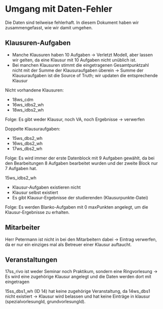 # Umgang mit Daten-Fehler

Die Daten sind teilweise fehlerhaft. In diesem Dokument haben wir zusammengefasst, wie wir damit umgehen.

## Klausuren-Aufgaben
- Manche Klausuren haben 10 Aufgaben -> Verletzt Modell, aber lassen wir gelten, da eine Klausur mit 10 Aufgaben nicht unüblich ist.
- Bei manchen Klausuren stimmt die eingetragenen Gesamtpunktzahl nicht mit der Summe der Klausuraufgaben überein -> Summe der Klausuraufgaben ist die Source of Truth; wir updaten die entsprechende Klausur

Nicht vorhandene Klausuren:
- 18ws_cdm
- 16ws_idbs2_wh
- 18ws_idbs2_wh

Folge: Es gibt weder Klausur, noch VA, noch Ergebnisse -> verwerfen

Doppelte Klausuraufgaben:
- 15ws_dbs2_wh
- 16ws_dbs2_wh
- 17ws_dbs2_wh

Folge: Es wird immer der erste Datenblock mit 9 Aufgaben gewählt, da bei den Bearbeitungen 8 Aufgaben bearbeitet wurden und der zweite Block nur 7 Aufgaben hat.

15ws_idbs2_wh
- Klausur-Aufgaben existieren nicht
- Klausur selbst existiert
- Es gibt Klausur-Ergebnisse der studierenden (Klausurpunkte-Datei)

Folge: Es werden Blanko-Aufgaben mit 0 maxPunkten angelegt, um die Klausur-Ergebnisse zu erhalten.

## Mitarbeiter
Herr Petermann ist nicht in bei den Mitarbeitern dabei -> Eintrag verwerfen, da er nur ein einziges mal als Betreuer einer Klausur auftaucht.

## Veranstaltungen
17ss_rivo ist weder Seminar noch Praktikum, sondern eine Ringvorlesung -> Es wird eine zugehörige Klausur angelegt und die Daten werden dort mit eingetragen 

15ss_dbs1_wh (ID 14) hat keine zugehörige Veranstaltung, da 14ws_dbs1 nicht existiert -> Klausur wird belassen und hat keine Einträge in klausur (spezialvorlesungId, grundvorlesungId).